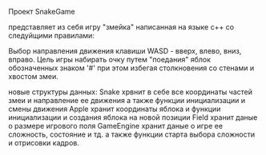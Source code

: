 Проект SnakeGame

представляет из себя игру "змейка" написанная на языке c++ со следуйщими правилами:

Выбор направления движения клавиши WASD - вверх, влево, вниз, вправо. Цель игры набирать очку путем "поедания" яблок обозначенных знаком '#' 
при этом избегая столкновения со стенами и хвостом змеи.

новые структуры данных:
Snake хрвнит в себе все координаты частей змеи и направление ее движения а также функции инициализации и смены движения
Apple хранит координаты яблока и функции инициализации и создания яблока на новой позиции
Field хранит даные о размере игрового поля
GameEngine хранит даные о игре ее сложность, состояние и тд. а также функции старта выбора сложности и отрисовки кадров.